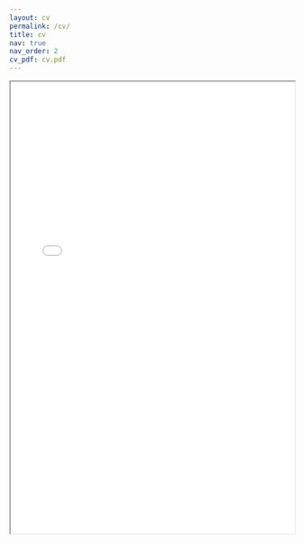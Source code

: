 ```yaml
---
layout: cv
permalink: /cv/
title: cv
nav: true
nav_order: 2
cv_pdf: cv.pdf
---
```

<div style="width: 100%; height:800">
<iframe src="/assets/pdf/cv.pdf" width="100%" height="800">
Please click on the icon on the top right to download my CV if it does not show up in your browser.
</iframe>
</div>

